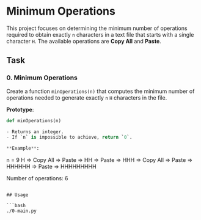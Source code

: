 # Minimum Operations

This project focuses on determining the minimum number of operations required to obtain exactly `n` characters in a text file that starts with a single character `H`. The available operations are **Copy All** and **Paste**.

## Task

### 0. Minimum Operations

Create a function `minOperations(n)` that computes the minimum number of operations needed to generate exactly `n` `H` characters in the file.

**Prototype**:
```python
def minOperations(n)

- Returns an integer.
- If `n` is impossible to achieve, return `0`.

**Example**:
```
n = 9
H => Copy All => Paste => HH => Paste => HHH => Copy All => Paste => HHHHHH => Paste => HHHHHHHHH

Number of operations: 6
```

## Usage

```bash
./0-main.py
```
